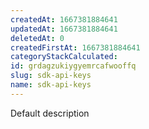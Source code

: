 ```yaml
---
createdAt: 1667381884641
updatedAt: 1667381884641
deletedAt: 0
createdFirstAt: 1667381884641
categoryStackCalculated: 
id: grdagzukiygyemrcafwooffq
slug: sdk-api-keys
name: sdk-api-keys
---
```


Default description